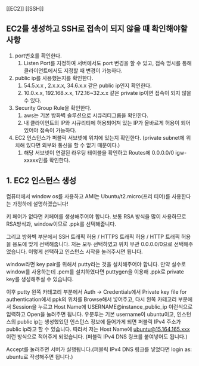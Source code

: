 [[EC2]]
[[SSH]]


## EC2를 생성하고 SSH로 접속이 되지 않을 때 확인해야할 사항

1. port번호를 확인한다.
	1. Listen Port를 지정하여 서버에서도 port 변경을 할 수 있고, 접속 명시를 통해 클라이언트에서도 지정할 때 변경이 가능하다.
2. public ip를 사용했는지를 확인한다.
	1. 54.5.x.x , 2.x.x.x, 34.6.x.x 같은 public ip인지 확인한다.
	2. 10.0.x.x, 192.168.x.x, 172.16~32.x.x 같은 private ip이면 접속이 되지 않을 수 있다.
3. Security Group Rule을 확인한다.
	1. aws는 기본 방화벽 솔루션으로 시큐리티그룹을 확인한다.
	2. 내 클라이언트의 IP와 시큐리티에 허용되어져 있는 IP가 올바르게 허용이 되어 있어야 접속이 가능하다.
4. EC2 인스턴스가 퍼블릭 서브넷에 위치에 있는지 확인한다. (private subnet에 위치해 있다면 외부와 통신을 할 수 없기 때문이다.)
	1. 해당 서브넷이 연결된 라우팅 테이블을 확인하고 Routes에 0.0.0.0/0 igw-xxxxx인를 확인한다.

## 1. EC2 인스턴스 생성
컴퓨터에서 window os를 사용하고 AMI는 Ubuntu/t2.micro(프리 티어)를 사용한다는 가정하에 설명하겠습니다!

키 페어가 없다면 키페어를 생성해주어야 합니다.
보통 RSA 방식을 많이 사용하므로 RSA방식과, window이므로 .ppk를 선택해줍니다.

그리고 방화벽 부분에서 SSH 트래픽 허용 / HTTPS 트래픽 허용 / HTTP 트래픽 허용을 용도에 맞게 선택해줍니다.
저는 모두 선택하였고 위치 무관 0.0.0.0/0으로 선택해주었습니다.
이렇게 선택하고 인스턴스 시작을 눌러주시면 됩니다.

window라면 key pair를 위해서 putty라는 것을 설치해주어야 합니다. 만약 실수로 window를 사용하는데 .pem를 설치하였다면 puttygen을 이용해  .ppk로 private key를 생성해주실 수 있습니다.

이후 putty 왼쪽 카테고리 부분에서 Auth ->  Credentials에서 Private key file for authentication에서 ppk의 위치를 Browse해서 넣어주고, 다시 왼쪽 카테고리 부분에서 Session을 누르고  Host Name에 USERNAME@instance_public_ip 이런식으로 입력하고 Open을 눌러주면 됩니다. 
우분투는 기본 username이 ubuntu이고, 인스턴스의 public ip는 생성했었던 인스턴스 정보에 들어가게 되면 퍼블릭 IPv4 주소가 public ip라고 할 수 있습니다. 따라서 저는 Host Name에 ubuntu@15.164.165.xxx 이런 방식으로 적어주게 되었습니다. (퍼블릭 IPv4 DNS 링크를 붙여넣어도 됩니다.)

Accept를 눌러주면 서버가 실행됩니다.(퍼블릭 IPv4 DNS 링크를 넣었다면 login as: ubuntu로 작성해주면 됩니다.)
